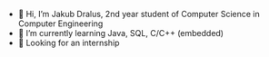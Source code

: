 - 👋 Hi, I’m Jakub Dralus, 2nd year student of Computer Science in Computer Engineering
- 🌱 I’m currently learning Java, SQL, C/C++ (embedded) 
- 💞️ Looking for an internship

<!---
JakubDralus/JakubDralus is a ✨ special ✨ repository because its `README.md` (this file) appears on your GitHub profile.
You can click the Preview link to take a look at your changes.
--->
